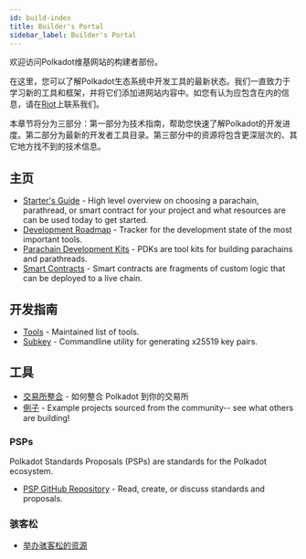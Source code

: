 ```yaml
---
id: build-index
title: Builder's Portal
sidebar_label: Builder's Portal
---
```


欢迎访问Polkadot维基网站的构建者部份。

在这里，您可以了解Polkadot生态系统中开发工具的最新状态。我们一直致力于学习新的工具和框架，并将它们添加进网站内容中。如您有认为应包含在内的信息，请在[Riot](https://riot.im/app/#/room/#polkadot-watercooler:matrix.org)上联系我们。

本章节将分为三部分：第一部分为技术指南，帮助您快速了解Polkadot的开发进度。第二部分为最新的开发者工具目录。第三部分中的资源将包含更深层次的、其它地方找不到的技术信息。

## 主页

- [Starter's Guide](build-build-with-polkadot) - High level overview on choosing a parachain, parathread, or smart contract for your project and what resources are can be used today to get started.
- [Development Roadmap](build-dev-roadmap) - Tracker for the development state of the most important tools.
- [Parachain Development Kits](build-pdk) - PDKs are tool kits for building parachains and parathreads.
- [Smart Contracts](build-smart-contracts) - Smart contracts are fragments of custom logic that can be deployed to a live chain.

## 开发指南

- [Tools](build-tools-index) - Maintained list of tools.
- [Subkey](https://substrate.dev/docs/en/ecosystem/subkey) - Commandline utility for generating x25519 key pairs.

## 工具

- [交易所整合](build-exchange-integration) - 如何整合 Polkadot 到你的交易所
- [例子](build-examples-index) - Example projects sourced from the community-- see what others are building!

### PSPs

Polkadot Standards Proposals (PSPs) are standards for the Polkadot ecosystem.

- [PSP GitHub Repository](https://github.com/w3f/PSPs) - Read, create, or discuss standards and proposals.

### 骇客松

- [举办骇客松的资源](build-hackathon)
